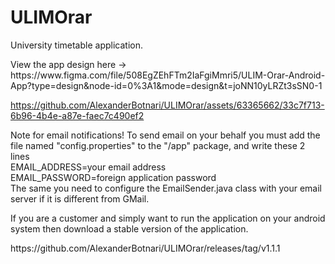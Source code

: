 # ULIMOrar
University timetable application.
<p> View the app design here -> https://www.figma.com/file/508EgZEhFTm2IaFgiMmri5/ULIM-Orar-Android-App?type=design&node-id=0%3A1&mode=design&t=joNN10yLRZt3sSN0-1 </p>


https://github.com/AlexanderBotnari/ULIMOrar/assets/63365662/33c7f713-6b96-4b4e-a87e-faec7c490ef2

<p>
Note for email notifications!
To send email on your behalf you must add the file named "config.properties" to the "/app" package,
and write these 2 lines<br>
EMAIL_ADDRESS=your email address<br>
EMAIL_PASSWORD=foreign application password<br>
The same you need to configure the EmailSender.java class with your email server if it is different from GMail.
</p>

<p>If you are a customer and simply want to run the application on your android system then download a stable version of the application.</p>
<p>https://github.com/AlexanderBotnari/ULIMOrar/releases/tag/v1.1.1</p>
